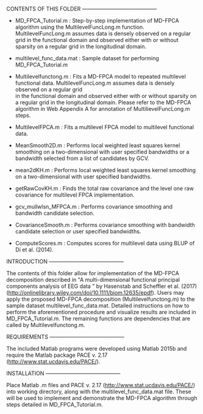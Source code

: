 CONTENTS OF THIS FOLDER
——————————————	

* MD_FPCA_Tutorial.m : 		Step-by-step implementation of MD-FPCA algorithm using the
					MultilevelFuncLong.m function. MultilevelFuncLong.m assumes data is densely 
					observed on a regular grid in the functional domain and observed either with or 
					without sparsity on a regular grid in the longitudinal domain.

* multilevel_func_data.mat : 	Sample dataset for performing MD_FPCA_Tutorial.m

* Multilevelfunctong.m : 		Fits a MD-FPCA model to repeated multilevel functional data.
					MultilevelFuncLong.m assumes data is densely observed on a regular grid  
					in the functional domain and observed either with or without sparsity on  
					a regular grid in the longitudinal domain. Please refer to the MD-FPCA algorithm 
					in Web Appendix A for annotation of MultilievelFuncLong.m steps.

* MultilevelFPCA.m :		Fits a multilevel FPCA model to multilevel functional data. 

* MeanSmooth2D.m :		Performs local weighted least squares kernel smoothing on a
					two-dimensional with user specified bandwidths or a bandwidth selected
					from a list of candidates by GCV.

* mean2dKH.m :			Performs local weighted least squares kernel smoothing on a
					two-dimensional with user specified bandwidths. 

* getRawCovKH.m :			Finds the total raw covariance and the level one raw covariance for 
					multilevel FPCA implementation.

* gcv_mullwlsn_MFPCA.m :	Performs covariance smoothing and bandwidth candidate selection.

* CovarianceSmooth.m :		Performs covariance smoothing with bandwidth candidate selection or user
					specified bandwidths.

* ComputeScores.m :		Computes scores for multilevel data using BLUP of Di et al. (2014).			
		 
INTRODUCTION
——————————————	

The contents of this folder allow for implementation of the MD-FPCA  decomposition described in  "A multi-dimensional functional principal components analysis of EEG data
" by Hasenstab and Scheffler et al. (2017) (http://onlinelibrary.wiley.com/doi/10.1111/biom.12635/epdf). Users may apply the proposed MD-FPCA decomposition (Multilevelfunctong.m) 
to the sample dataset multilevel_func_data.mat. Detailed instructions on how to perform the aforementioned procedure and visualize results are included in MD_FPCA_Tutorial.m. 
The remaining functions are dependencies that are called by Multilevelfunctong.m.

REQUIREMENTS
——————————————	

The included Matlab programs were developed using Matlab 2015b and require the Matlab package PACE v. 2.17 (http://www.stat.ucdavis.edu/PACE/).

INSTALLATION
——————————————	

Place Matlab .m files and PACE v. 2.17 (http://www.stat.ucdavis.edu/PACE/)
into working directory, along with the multilevel_func_data.mat file. 
These will be used to implement and demonstrate the MD-FPCA algorithm through steps detailed in MD_FPCA_Tutorial.m.
